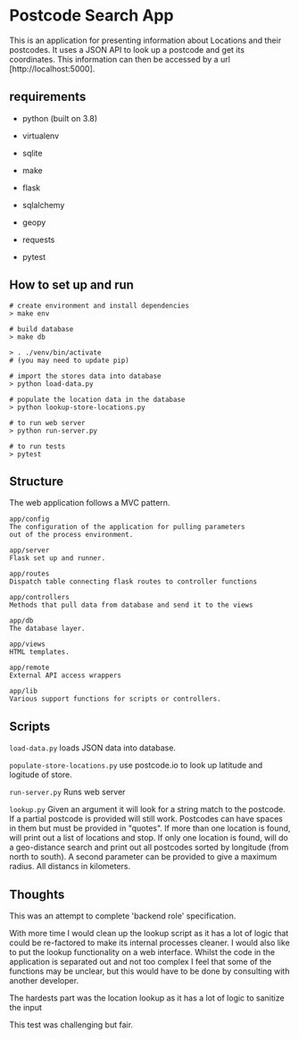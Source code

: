 # Postcode Search App

This is an application for presenting information about Locations and their postcodes. It uses a JSON API to look up a postcode and get its coordinates. This information can then be accessed by a url [http://localhost:5000].

## requirements

- python (built on 3.8)
- virtualenv
- sqlite
- make

- flask
- sqlalchemy
- geopy
- requests
- pytest

## How to set up and run

    # create environment and install dependencies
    > make env

    # build database
    > make db

    > . ./venv/bin/activate
    # (you may need to update pip)

    # import the stores data into database
    > python load-data.py

    # populate the location data in the database
    > python lookup-store-locations.py

    # to run web server
    > python run-server.py

    # to run tests
    > pytest

## Structure

The web application follows a MVC pattern.

    app/config
    The configuration of the application for pulling parameters
    out of the process environment.

    app/server
    Flask set up and runner.

    app/routes
    Dispatch table connecting flask routes to controller functions

    app/controllers
    Methods that pull data from database and send it to the views

    app/db
    The database layer.

    app/views
    HTML templates.

    app/remote
    External API access wrappers

    app/lib
    Various support functions for scripts or controllers.

## Scripts

`load-data.py` loads JSON data into database.

`populate-store-locations.py` use postcode.io to look up latitude and logitude of store.

`run-server.py` Runs web server

`lookup.py` Given an argument it will look for a string match to the postcode. If a partial postcode is provided will still work. Postcodes can have spaces in them but must be provided in "quotes". If more than one location is found, will print out a list of locations and stop. If only one location is found, will do a geo-distance search and print out all postcodes sorted by longitude (from north to south). A second parameter can be provided to give a maximum radius. All distancs in kilometers.

## Thoughts

This was an attempt to complete 'backend role' specification.

With more time I would clean up the lookup script as it has a lot of logic that could be re-factored to make its internal processes cleaner. I would also like to put the lookup functionality on a web interface. Whilst the code in the application is separated out and not too complex I feel that some of the functions may be unclear, but this would have to be done by consulting with another developer.

The hardests part was the location lookup as it has a lot of logic to sanitize the input

This test was challenging but fair. 